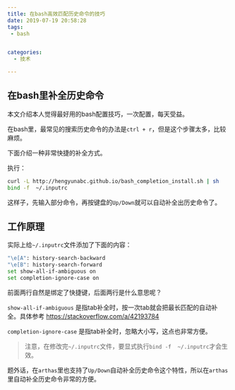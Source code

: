 ```yaml
---
title: 在bash高效匹配历史命令的技巧
date: 2019-07-19 20:58:28
tags:
 - bash


categories:
  - 技术

---
```



## 在bash里补全历史命令

本文介绍本人觉得最好用的bash配置技巧，一次配置，每天受益。

在bash里，最常见的搜索历史命令的办法是`ctrl + r`，但是这个步骤太多，比较麻烦。

下面介绍一种非常快捷的补全方式。

执行：

```bash
curl -L http://hengyunabc.github.io/bash_completion_install.sh | sh
bind -f  ~/.inputrc
```

这样子，先输入部分命令，再按键盘的`Up/Down`就可以自动补全出历史命令了。


## 工作原理

实际上给`~/.inputrc`文件添加了下面的内容：

```bash
"\e[A": history-search-backward
"\e[B": history-search-forward
set show-all-if-ambiguous on
set completion-ignore-case on
```

前面两行自然是绑定了快捷键，后面两行是什么意思呢？

`show-all-if-ambiguous` 是指tab补全时，按一次tab就会把最长匹配的自动补全。具体参考 https://stackoverflow.com/a/42193784

`completion-ignore-case` 是指tab补全时，忽略大小写，这点也非常方便。

> 注意，在修改完`~/.inputrc`文件，要显式执行`bind -f  ~/.inputrc`才会生效。

题外话，在`arthas`里也支持了`Up/Down`自动补全历史命令这个特性，所以在`arthas`里自动补全历史命令非常的方便。

